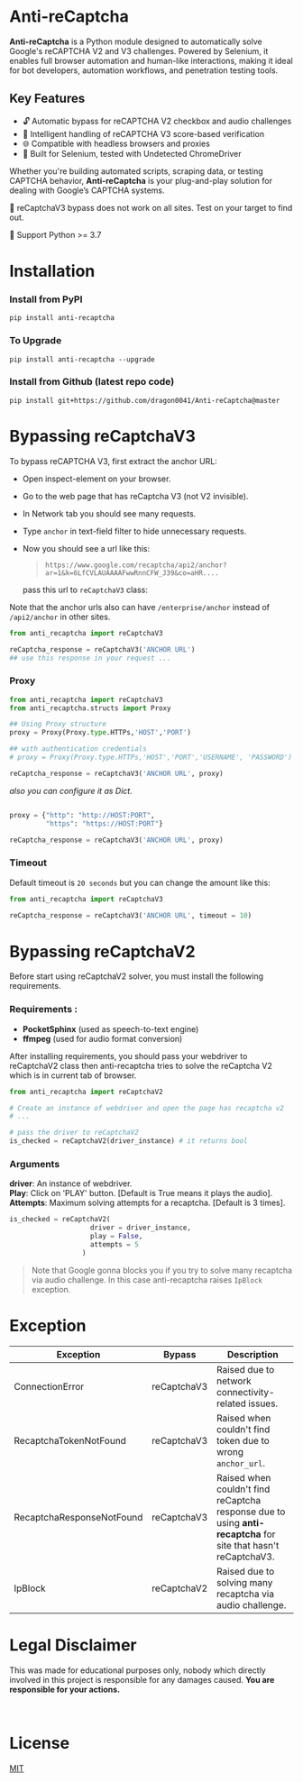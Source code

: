 # Anti-reCaptcha

**Anti-reCaptcha** is a Python module designed to automatically solve Google's reCAPTCHA V2 and V3 challenges. Powered by Selenium, it enables full browser automation and human-like interactions, making it ideal for bot developers, automation workflows, and penetration testing tools.

## Key Features

- 🔓 Automatic bypass for reCAPTCHA V2 checkbox and audio challenges
- 🧠 Intelligent handling of reCAPTCHA V3 score-based verification
- 🌐 Compatible with headless browsers and proxies
- 🧪 Built for Selenium, tested with Undetected ChromeDriver

Whether you're building automated scripts, scraping data, or testing CAPTCHA behavior, **Anti-reCaptcha** is your plug-and-play solution for dealing with Google’s CAPTCHA systems.

🔴 reCaptchaV3 bypass does not work on all sites. Test on your target to find out.

🐍 Support Python >= 3.7

# Installation

### Install from PyPI

```
pip install anti-recaptcha
```

### To Upgrade

```
pip install anti-recaptcha --upgrade
```

### Install from Github (latest repo code)

```
pip install git+https://github.com/dragon0041/Anti-reCaptcha@master
```

# Bypassing **reCaptchaV3**

To bypass reCAPTCHA V3, first extract the anchor URL:

- Open inspect-element on your browser.
- Go to the web page that has reCaptcha V3 (not V2 invisible).
- In Network tab you should see many requests.
- Type `anchor` in text-field filter to hide unnecessary requests.
- Now you should see a url like this:

  > ``https://www.google.com/recaptcha/api2/anchor?ar=1&k=6LfCVLAUAAAAFwwRnnCFW_J39&co=aHR....``
  >

  pass this url to `reCaptchaV3` class:

Note that the anchor urls also can have `/enterprise/anchor` instead of `/api2/anchor` in other sites.

```python
from anti_recaptcha import reCaptchaV3

reCaptcha_response = reCaptchaV3('ANCHOR URL')
## use this response in your request ...
```

### **Proxy**

```python
from anti_recaptcha import reCaptchaV3
from anti_recaptcha.structs import Proxy

## Using Proxy structure
proxy = Proxy(Proxy.type.HTTPs,'HOST','PORT')

## with authentication credentials
# proxy = Proxy(Proxy.type.HTTPs,'HOST','PORT','USERNAME', 'PASSWORD')

reCaptcha_response = reCaptchaV3('ANCHOR URL', proxy)
```

_also you can configure it as Dict._

```python

proxy = {"http": "http://HOST:PORT",
         "https": "https://HOST:PORT"}

reCaptcha_response = reCaptchaV3('ANCHOR URL', proxy)
```

### **Timeout**

Default timeout is `20 seconds` but you can change the amount like this:

```python
from anti_recaptcha import reCaptchaV3

reCaptcha_response = reCaptchaV3('ANCHOR URL', timeout = 10)
```

# Bypassing **reCaptchaV2**

Before start using reCaptchaV2 solver, you must install the following requirements.

### **Requirements** :
- **PocketSphinx** (used as speech-to-text engine)
- **ffmpeg** (used for audio format conversion)

After installing requirements, you should pass your webdriver to reCaptchaV2 class then anti-recaptcha tries to solve the reCaptcha V2 which is in current tab of browser.

```python
from anti_recaptcha import reCaptchaV2

# Create an instance of webdriver and open the page has recaptcha v2
# ...

# pass the driver to reCaptchaV2
is_checked = reCaptchaV2(driver_instance) # it returns bool

```

### **Arguments**
**driver**: An instance of webdriver.\
**Play**: Click on 'PLAY' button. [Default is True means it plays the audio].\
**Attempts**: Maximum solving attempts for a recaptcha. [Default is 3 times].

```python
is_checked = reCaptchaV2(
                    driver = driver_instance,
                    play = False,
                    attempts = 5
                  )

```

> Note that Google gonna blocks you if you try to solve many recaptcha via audio challenge. In this case anti-recaptcha raises `IpBlock` exception.

# Exception

| Exception | Bypass | Description |
| ---------- | -------------- | --------------- |
| ConnectionError | reCaptchaV3 | Raised due to network connectivity-related issues. |
| RecaptchaTokenNotFound | reCaptchaV3 | Raised when couldn't find token due to wrong `anchor_url`. |
| RecaptchaResponseNotFound | reCaptchaV3 | Raised when couldn't find reCaptcha response due to using **anti-recaptcha** for site that hasn't reCaptchaV3. |
| IpBlock | reCaptchaV2 | Raised due to solving many recaptcha via audio challenge. |

# Legal Disclaimer

This was made for educational purposes only, nobody which directly involved in this project is responsible for any damages caused.
**You are responsible for your actions.**

&nbsp;

# License

[MIT](https://choosealicense.com/licenses/mit/)
